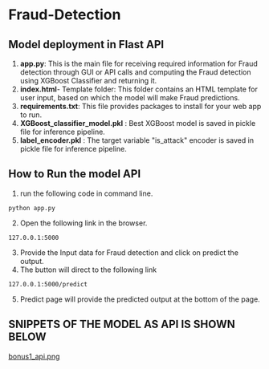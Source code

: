 # Fraud-Detection

## Model deployment in Flast API
1. **app.py**: This is the main file for receiving required information for Fraud detection through GUI or API calls and computing the Fraud detection using XGBoost Classifier and returning it.
2. **index.html**- Template folder: This folder contains an HTML template for user input, based on which the model will make Fraud predictions.
3. **requirements.txt**: This file provides packages to install for your web app to run.
4. **XGBoost_classifier_model.pkl** : Best XGBoost model is saved in pickle file for inference pipeline.
5. **label_encoder.pkl** : The target variable "is_attack" encoder is saved in pickle file for inference pipeline.
## How to Run the model API
1. run the following code in command line.
```
python app.py
```
2. Open the following link in the browser.
```
127.0.0.1:5000
```
3. Provide the Input data for Fraud detection and click on predict the output.
4. The button will direct to the following link
```
127.0.0.1:5000/predict
```
5. Predict page will provide the predicted output at the bottom of the page.

## SNIPPETS OF THE MODEL AS API IS SHOWN BELOW
[bonus1_api.png](https://github.com/HariWoverine/Fraud-Detection/blob/main/bonus1_api.png)

